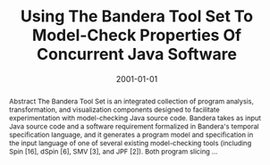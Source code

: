 ---
title: "Using The Bandera Tool Set To Model-Check Properties Of Concurrent Java Software"
abstract: "Abstract The Bandera Tool Set is an integrated collection of program analysis, transformation, and visualization components designed to facilitate experimentation with model-checking Java source code. Bandera takes as input Java source code and a software requirement formalized in Bandera's temporal specification language, and it generates a program model and specification in the input language of one of several existing model-checking tools (including Spin [16], dSpin [6], SMV [3], and JPF [2]). Both program slicing …"
date: 2001-01-01
venue: "CONCUR 2001 - Concurrency Theory, 12th International Conference, Aalborg, Denmark, August 20-25, 2001, Proceedings"
paperurl: https://link.springer.com/chapter/10.1007/3-540-44685-0_5
authors: "John Hatcliff and Matthew B. Dwyer"
awards: ""
---